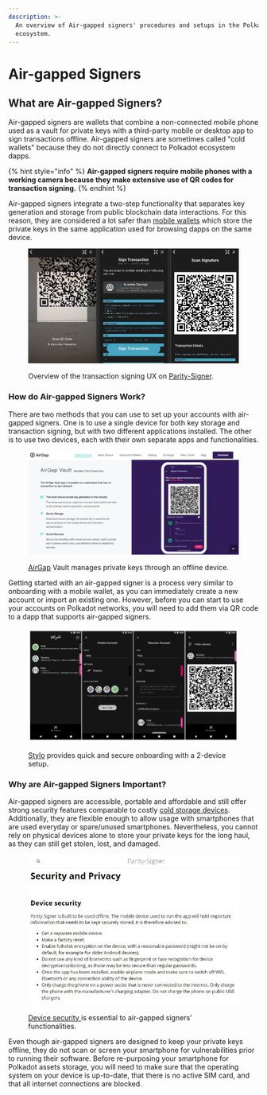 ```yaml
---
description: >-
  An overview of Air-gapped signers' procedures and setups in the Polkadot
  ecosystem.
---
```


# Air-gapped Signers

## What are Air-gapped Signers?

Air-gapped signers are wallets that combine a non-connected mobile phone used as a vault for private keys with a third-party mobile or desktop app to sign transactions offline. Air-gapped signers are sometimes called "cold wallets" because they do not directly connect to Polkadot ecosystem dapps.

{% hint style="info" %}
**Air-gapped signers require mobile phones with a working camera because they make extensive use of QR codes for transaction signing.**
{% endhint %}



Air-gapped signers integrate a two-step functionality that separates key generation and storage from public blockchain data interactions. For this reason, they are considered a lot safer than [mobile wallets](https://dot-alert.gitbook.io/dot.alert/content/2.storage/mobile-wallets) which store the private keys in the same application used for browsing dapps on the same device.

<figure><img src="../../.gitbook/assets/S_ASParitySignerTransaction.JPG" alt="A sample of transaction signing on Parity Signer"><figcaption><p>Overview of the transaction signing UX on <a href="https://www.parity.io/technologies/signer/">Parity-Signer</a>. </p></figcaption></figure>



### How do Air-gapped Signers Work?

There are two methods that you can use to set up your accounts with air-gapped signers. One is to use a single device for both key storage and transaction signing, but with two different applications installed. The other is to use two devices, each with their own separate apps and functionalities.&#x20;

<figure><img src="../../.gitbook/assets/S_ASAirGapVault.JPG" alt="A section of AirGap Vault site indicating how it manages private keys through offline device."><figcaption><p><a href="https://airgap.it/">AirGap</a> Vault manages private keys through an offline device.</p></figcaption></figure>



Getting started with an air-gapped signer is a process very similar to onboarding with a mobile wallet, as you can immediately create a new account or import an existing one. However, before you can start to use your accounts on Polkadot networks, you will need to add them via QR code to a dapp that supports air-gapped signers.

<figure><img src="../../.gitbook/assets/S_ASStylo.JPG" alt="An illustration of some of the onboarding steps  on Stylo."><figcaption><p><a href="https://stylo-app.com/">Stylo</a> provides quick and secure onboarding with a 2-device setup.</p></figcaption></figure>



### Why are Air-gapped Signers Important?

Air-gapped signers are accessible, portable and affordable and still offer strong security features comparable to costly [cold storage devices](https://dot-alert.gitbook.io/dot.alert/content/2.storage/cold-storage-devices). Additionally, they are flexible enough to allow usage with smartphones that are used everyday or spare/unused smartphones. Nevertheless, you cannot rely on physical devices alone to store your private keys for the long haul, as they can still get stolen, lost, and damaged.

<figure><img src="../../.gitbook/assets/S_ASParitySignerSecurity.JPG" alt="Device Security advices for users using Parity Signer."><figcaption><p><a href="https://paritytech.github.io/parity-signer/about/Security-And-Privacy.html">Device security </a>is essential to air-gapped signers' functionalities.</p></figcaption></figure>



Even though air-gapped signers are designed to keep your private keys offline, they do not scan or screen your smartphone for vulnerabilities prior to running their software. Before re-purposing your smartphone for Polkadot assets storage, you will need to make sure that the operating system on your device is up-to-date, that there is no active SIM card, and that all internet connections are blocked.&#x20;

